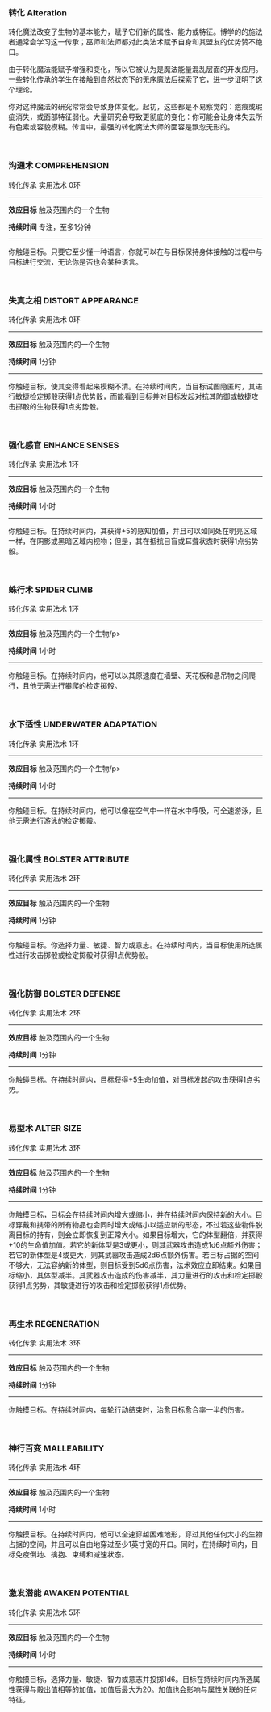 ### 转化 Alteration

转化魔法改变了生物的基本能力，赋予它们新的属性、能力或特征。博学的的施法者通常会学习这一传承；巫师和法师都对此类法术赋予自身和其盟友的优势赞不绝口。

由于转化魔法能赋予增强和变化，所以它被认为是魔法能量混乱层面的开发应用。一些转化传承的学生在接触到自然状态下的无序魔法后探索了它，进一步证明了这个理论。

你对这种魔法的研究常常会导致身体变化。起初，这些都是不易察觉的：疤痕或瑕疵消失，或面部特征弱化。大量研究会导致更彻底的变化：你可能会让身体失去所有色素或容貌模糊。传言中，最强的转化魔法大师的面容是飘忽无形的。

 

### **沟通术** **COMPREHENSION**

转化传承 实用法术 0环

------------------------------------------------------------------------

**效应目标** 触及范围内的一个生物

**持续时间** 专注，至多1分钟

------------------------------------------------------------------------

你触碰目标。只要它至少懂一种语言，你就可以在与目标保持身体接触的过程中与目标进行交流，无论你是否也会某种语言。

 

### **失真之相** **DISTORT APPEARANCE**

转化传承 实用法术 0环

------------------------------------------------------------------------

**效应目标** 触及范围内的一个生物

**持续时间** 1分钟

------------------------------------------------------------------------

你触碰目标，使其变得看起来模糊不清。在持续时间内，当目标试图隐匿时，其进行敏捷检定掷骰获得1点优势骰，而能看到目标并对目标发起对抗其防御或敏捷攻击掷骰的生物获得1点劣势骰。

 

### 强化感官 **ENHANCE SENSES**

转化传承 实用法术 1环

------------------------------------------------------------------------

**效应目标** 触及范围内的一个生物

**持续时间** 1小时

------------------------------------------------------------------------

你触碰目标。在持续时间内，其获得+5的感知加值，并且可以如同处在明亮区域一样，在阴影或黑暗区域内视物；但是，其在抵抗目盲或耳聋状态时获得1点劣势骰。

 

### **蛛行术** **SPIDER CLIMB**

转化传承 实用法术 1环

------------------------------------------------------------------------

**效应目标** 触及范围内的一个生物/p&gt;

**持续时间** 1小时

------------------------------------------------------------------------

你触碰目标。在持续时间内，他可以以其原速度在墙壁、天花板和悬吊物之间爬行，且他无需进行攀爬的检定掷骰。

 

### 水下适性 **UNDERWATER ADAPTATION**

转化传承 实用法术 1环

------------------------------------------------------------------------

**效应目标** 触及范围内的一个生物/p&gt;

**持续时间** 1小时

------------------------------------------------------------------------

你触碰目标。在持续时间内，他可以像在空气中一样在水中呼吸，可全速游泳，且他无需进行游泳的检定掷骰。

 

### 强化属性 **BOLSTER ATTRIBUTE**

转化传承 实用法术 2环

------------------------------------------------------------------------

**效应目标** 触及范围内的一个生物

**持续时间** 1分钟

------------------------------------------------------------------------

你触碰目标。你选择力量、敏捷、智力或意志。在持续时间内，当目标使用所选属性进行攻击掷骰或检定掷骰时获得1点优势骰。

 

### 强化防御 **BOLSTER DEFENSE**

转化传承 实用法术 2环

------------------------------------------------------------------------

**效应目标** 触及范围内的一个生物

**持续时间** 1分钟

------------------------------------------------------------------------

你触碰目标。在持续时间内，目标获得+5生命加值，对目标发起的攻击获得1点劣势。

 

### 易型术 **ALTER SIZE**

转化传承 实用法术 3环

------------------------------------------------------------------------

**效应目标** 触及范围内的一个生物

**持续时间** 1分钟

------------------------------------------------------------------------

你触摸目标，目标会在持续时间内增大或缩小，并在持续时间内保持新的大小。目标穿戴和携带的所有物品也会同时增大或缩小以适应新的形态，不过若这些物件脱离目标的持有，则会立即恢复到正常大小。如果目标增大，它的体型翻倍，并获得+10的生命值加值。若它的新体型是3或更小，则其武器攻击造成1d6点额外伤害；若它的新体型是4或更大，则其武器攻击造成2d6点额外伤害。若目标占据的空间不够大，无法容纳新的体型，则目标受到5d6点伤害，法术效应立即结束。如果目标缩小，其体型减半。其武器攻击造成的伤害减半，其力量进行的攻击和检定掷骰获得1点劣势，其敏捷进行的攻击和检定掷骰获得1点优势。

 

### 再生术 **REGENERATION**

转化传承 实用法术 3环

------------------------------------------------------------------------

**效应目标** 触及范围内的一个生物

**持续时间** 1分钟

------------------------------------------------------------------------

你触摸目标。在持续时间内，每轮行动结束时，治愈目标愈合率一半的伤害。

 

### 神行百变 **MALLEABILITY**

转化传承 实用法术 4环

------------------------------------------------------------------------

**效应目标** 触及范围内的一个生物

**持续时间** 1小时

------------------------------------------------------------------------

你触摸目标。在持续时间内，他可以全速穿越困难地形，穿过其他任何大小的生物占据的空间，并且可以自由地穿过至少1英寸宽的开口。同时，在持续时间内，目标免疫倒地、擒抱、束缚和减速状态。

 

### 激发潜能 **AWAKEN POTENTIAL**

转化传承 实用法术 5环

------------------------------------------------------------------------

**效应目标** 触及范围内的一个生物

**持续时间** 1小时

------------------------------------------------------------------------

你触摸目标，选择力量、敏捷、智力或意志并投掷1d6。目标在持续时间内所选属性获得与骰出值相等的加值，加值后最大为20。加值也会影响与属性关联的任何特征。
